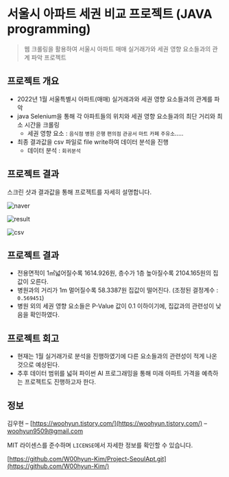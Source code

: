 # 서울시 아파트 세권 비교 프로젝트 (JAVA programming) 

> 웹 크롤링을 활용하여 서울시 아파트 매매 실거래가와 세권 영향 요소들과의 관계 파악 프로젝트
>
>
## 프로젝트 개요
>
* 2022년 1월 서울특별시 아파트(매매) 실거래과와 세권 영향 요소들과의 관계를 파악
* java Selenium을 통해 각 아파트들의 위치와 세권 영향 요소들과의 최단 거리와 최소 시간을 크롤링
    * 세권 영향 요소 : `음식점` `병원` `은행` `편의점` `관공서` `마트` `카페` `주유소`.....
* 최종 결과값을 csv 파일로 file write하여 데이터 분석을 진행
    * 데이터 분석 : `회귀분석`



## 프로젝트 결과

스크린 샷과 결과값을 통해 프로젝트를 자세히 설명합니다.

![naver](https://user-images.githubusercontent.com/95575122/164195204-a742fd64-1668-4903-823f-48f93fa7f48c.png)
>
![result](https://user-images.githubusercontent.com/95575122/164195210-a843464f-52c6-4053-b1af-542a639afd39.png)
>
![csv](https://user-images.githubusercontent.com/95575122/164195197-c0eb2e23-68a2-4e00-ae15-f6b406f5fbf7.png)



## 프로젝트 결과

* 전용면적이 1㎡넓어질수록 1614.926원, 층수가 1층 높아질수록 2104.165원의 집값이 오른다.
* 병원과의 거리가 1m 멀어질수록 58.3387원 집값이 떨어진다.
  (조정된 결정계수 : `0.569451`)
* 병원 외의 세권 영향 요소들은 P-Value 값이 0.1 이하이기에, 집값과의 관련성이 낮음을 확인하였다.


## 프로젝트 회고
* 현재는 1월 실거래가로 분석을 진행하였기에 다른 요소들과의 관련성이 적게 나온 것으로 예상된다. 
* 추후 데이터 범위를 넓혀 파이썬 AI 프로그래밍을 통해 미래 아파트 가격을 예측하는 프로젝트도 진행하고자 한다.


## 정보

김우현 – [https://woohyun.tistory.com/](https://woohyun.tistory.com/) – woohyun9509@gmail.com

MIT 라이센스를 준수하며 ``LICENSE``에서 자세한 정보를 확인할 수 있습니다.

[https://github.com/W00hyun-Kim/Project-SeoulApt.git](https://github.com/W00hyun-Kim/)
